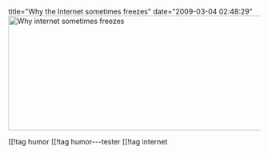title="Why the Internet sometimes freezes"
date="2009-03-04 02:48:29"
<a href="http://www.wulffmorgenthaler.com/strip.aspx?id=e32e2977-6025-4efd-ab7b-df09e7d0aa15"><img src="http://pjatt.net/images/2009/03/striphandlerashx.gif" alt="Why internet sometimes freezes" title="Why internet sometimes freezes" width="666" height="230" class="aligncenter size-full wp-image-783"  /></a>

[[!tag  humor
[[!tag  humor---tester
[[!tag  internet
